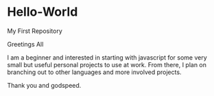 # Hello-World
My First Repository

Greetings All

I am a beginner and interested in starting with javascript for some very small but useful personal projects to use at work. From there, I plan on branching out to other languages and more involved projects.

Thank you and godspeed.
